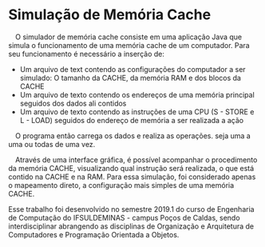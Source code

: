 <h1> Simulação de Memória Cache </h1>

<p>&emsp;O simulador de memória cache consiste em uma aplicação Java que simula o funcionamento de uma memória cache de um computador. Para seu funcionamento é necessário a inserção de:</p>
<ul>
  <li>Um arquivo de text contendo as configurações do computador a ser simulado: O tamanho da CACHE, da memória RAM e dos blocos da CACHE </li>
  <li>Um arquivo de texto contendo os endereços de uma memória principal seguidos dos dados ali contidos</li>
  <li>Um arquivo de texto contendo as instruções de uma CPU (S - STORE e L - LOAD) seguidos do endereço de memória a ser realizada a ação </li>
</ul>
<p>&emsp;O programa então carrega os dados e realiza as operações. seja uma a uma ou todas de uma vez.</p>
<p>&emsp;Através de uma interface gráfica, é possível acompanhar o procedimento da memória CACHE, visualizando qual instrução será realizada, o que está contido na CACHE e na RAM. Para essa simulação, foi considerado apenas o mapeamento direto, a configuração mais simples de uma memória CACHE.</p>

Esse trabalho foi desenvolvido no semestre 2019.1 do curso de Engenharia de Computação do IFSULDEMINAS - campus Poços de Caldas, sendo interdisciplinar abrangendo as disciplinas de Organização e Arquitetura de Computadores e Programação Orientada a Objetos.
